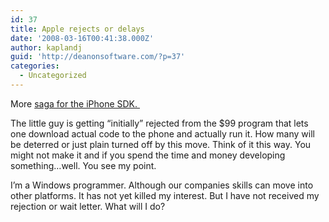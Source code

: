 ```yaml
---
id: 37
title: Apple rejects or delays
date: '2008-03-16T00:41:38.000Z'
author: kaplandj
guid: 'http://deanonsoftware.com/?p=37'
categories:
  - Uncategorized
---
```

More [saga for the iPhone SDK. ](http://arstechnica.com/journals/apple.ars/2008/03/14/apple-to-iphone-app-store-applicants-just-hang-tight) 

The little guy is getting “initially” rejected from the $99 program that lets one download actual code to the phone and actually run it. How many will be deterred or just plain turned off by this move. Think of it this way. You might not make it and if you spend the time and money developing something…well. You see my point.

I’m a Windows programmer. Although our companies skills can move into other platforms. It has not yet killed my interest. But I have not received my rejection or wait letter. What will I do?
